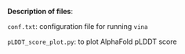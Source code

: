 **Description of files**:


`conf.txt`: configuration file for running `vina`

`pLDDT_score_plot.py`: to plot AlphaFold pLDDT score
